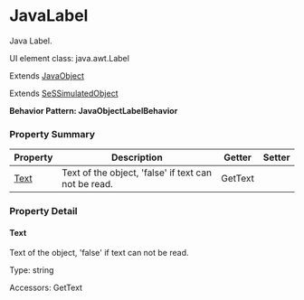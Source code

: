 # JavaLabel

Java Label.
 
UI element class: java.awt.Label

Extends [JavaObject](JavaObject.md)

Extends [SeSSimulatedObject](SeSSimulatedObject.md)





**Behavior Pattern: JavaObjectLabelBehavior**


<!-- ============================== property summary ========================== -->

	

### Property Summary

| **Property** | **Description** | **Getter** | **Setter** |
| ------------ | --------------- | ---------- | ---------- |
| [Text](#Text) | Text of the object, 'false' if text can not be read. | GetText |  |



	
<!-- ============================== action summary ========================== -->


<!-- ============================== property detail ========================== -->
	
### Property Detail
		
<a name="Text"></a>
#### Text


Text of the object, 'false' if text can not be read.

			
	
			
Type: string
			
			
Accessors: GetText
			
		
	
	
<!-- ============================== action detail ========================== -->
		

